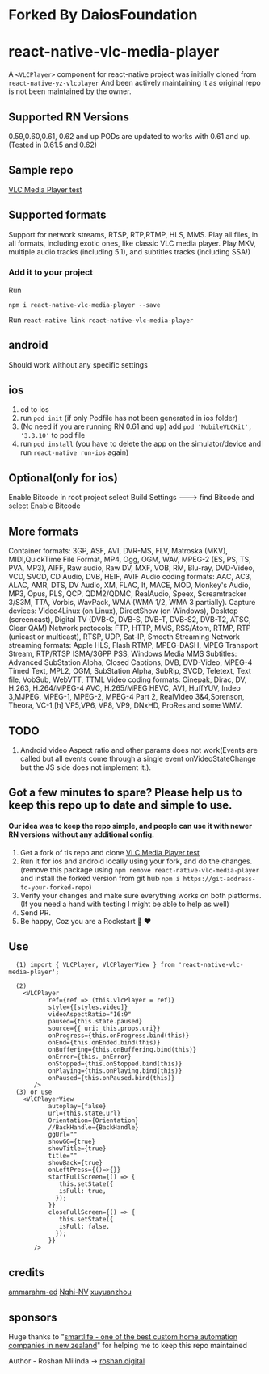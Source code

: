 # Forked By DaiosFoundation
# react-native-vlc-media-player

A `<VLCPlayer>` component for react-native
project was initially cloned from `react-native-yz-vlcplayer` And been actively maintaining it as original repo is not been maintained by the owner.

## Supported RN Versions

0.59,0.60,0.61, 0.62 and up
PODs are updated to works with 0.61 and up.(Tested in 0.61.5 and 0.62)

## Sample repo

[VLC Media Player test](https://github.com/razorRun/react-native-vlc-media-player-test)

## Supported formats

Support for network streams, RTSP, RTP,RTMP, HLS, MMS.
Play all files, in all formats, including exotic ones, like classic VLC media player.
Play MKV, multiple audio tracks (including 5.1), and subtitles tracks (including SSA!)

### Add it to your project

Run

`npm i react-native-vlc-media-player --save`

Run `react-native link react-native-vlc-media-player`

## android

Should work without any specific settings

## ios

1. cd to ios
2. run `pod init` (if only Podfile has not been generated in ios folder)
3. (No need if you are running RN 0.61 and up) add `pod 'MobileVLCKit', '3.3.10'` to pod file
4. run `pod install` (you have to delete the app on the simulator/device and run `react-native run-ios` again)

## Optional(only for ios)

Enable Bitcode
in root project select Build Settings ---> find Bitcode and select Enable Bitcode

## More formats

Container formats: 3GP, ASF, AVI, DVR-MS, FLV, Matroska (MKV), MIDI,QuickTime File Format, MP4, Ogg, OGM, WAV, MPEG-2 (ES, PS, TS, PVA, MP3), AIFF, Raw audio, Raw DV, MXF, VOB, RM, Blu-ray, DVD-Video, VCD, SVCD, CD Audio, DVB, HEIF, AVIF
Audio coding formats: AAC, AC3, ALAC, AMR, DTS, DV Audio, XM, FLAC, It, MACE, MOD, Monkey's Audio, MP3, Opus, PLS, QCP, QDM2/QDMC, RealAudio, Speex, Screamtracker 3/S3M, TTA, Vorbis, WavPack, WMA (WMA 1/2, WMA 3 partially).
Capture devices: Video4Linux (on Linux), DirectShow (on Windows), Desktop (screencast), Digital TV (DVB-C, DVB-S, DVB-T, DVB-S2, DVB-T2, ATSC, Clear QAM)
Network protocols: FTP, HTTP, MMS, RSS/Atom, RTMP, RTP (unicast or multicast), RTSP, UDP, Sat-IP, Smooth Streaming
Network streaming formats: Apple HLS, Flash RTMP, MPEG-DASH, MPEG Transport Stream, RTP/RTSP ISMA/3GPP PSS, Windows Media MMS
Subtitles: Advanced SubStation Alpha, Closed Captions, DVB, DVD-Video, MPEG-4 Timed Text, MPL2, OGM, SubStation Alpha, SubRip, SVCD, Teletext, Text file, VobSub, WebVTT, TTML
Video coding formats: Cinepak, Dirac, DV, H.263, H.264/MPEG-4 AVC, H.265/MPEG HEVC, AV1, HuffYUV, Indeo 3,MJPEG, MPEG-1, MPEG-2, MPEG-4 Part 2, RealVideo 3&4,Sorenson, Theora, VC-1,[h] VP5,VP6, VP8, VP9, DNxHD, ProRes and some WMV.

## TODO

1. Android video Aspect ratio and other params does not work(Events are called but all events come through a single event onVideoStateChange but the JS side does not implement it.).

## Got a few minutes to spare? Please help us to keep this repo up to date and simple to use. 

#### Our idea was to keep the repo simple, and people can use it with newer RN versions without any additional config.


1. Get a fork of tis repo and clone [VLC Media Player test](https://github.com/razorRun/react-native-vlc-media-player-test) 
2. Run it for ios and android locally using your fork, and do the changes. (remove this package using ```npm remove react-native-vlc-media-player``` and install the forked version from git hub ```npm i https://git-address-to-your-forked-repo```)  
3. Verify your changes and make sure everything works on both platforms. (If you need a hand with testing I might be able to help as well)
4. Send PR.
5. Be happy, Coz you are a Rockstart 🌟 ❤️

## Use

```
  (1) import { VLCPlayer, VlCPlayerView } from 'react-native-vlc-media-player';

  (2)
    <VLCPlayer
           ref={ref => (this.vlcPlayer = ref)}
           style={[styles.video]}
           videoAspectRatio="16:9"
           paused={this.state.paused}
           source={{ uri: this.props.uri}}
           onProgress={this.onProgress.bind(this)}
           onEnd={this.onEnded.bind(this)}
           onBuffering={this.onBuffering.bind(this)}
           onError={this._onError}
           onStopped={this.onStopped.bind(this)}
           onPlaying={this.onPlaying.bind(this)}
           onPaused={this.onPaused.bind(this)}
       />
  (3) or use
    <VlCPlayerView
           autoplay={false}
           url={this.state.url}
           Orientation={Orientation}
           //BackHandle={BackHandle}
           ggUrl=""
           showGG={true}
           showTitle={true}
           title=""
           showBack={true}
           onLeftPress={()=>{}}
           startFullScreen={() => {
              this.setState({
              isFull: true,
             });
           }}
           closeFullScreen={() => {
              this.setState({
              isFull: false,
             });
           }}
       />
```



## credits

[ammarahm-ed](https://github.com/ammarahm-ed)
[Nghi-NV](https://github.com/Nghi-NV)
[xuyuanzhou](https://github.com/xuyuanzhou)

## sponsors 

Huge thanks to "[smartlife - one of the best custom home automation companies in new zealand](https://www.smartlife.nz/)" for helping me to keep this repo maintained 

Author - Roshan Milinda -> [roshan.digital](https://roshan.digital)
